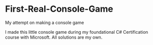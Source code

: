 # First-Real-Console-Game
 My attempt on making a console game


I made this little console game during my foundational C# Certification course with Microsoft. All solutions are my own.